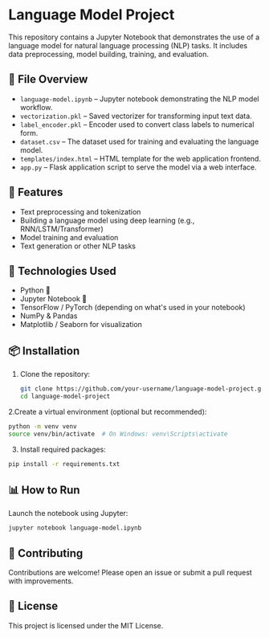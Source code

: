 # Language Model Project

This repository contains a Jupyter Notebook that demonstrates the use of a language model for natural language processing (NLP) tasks. It includes data preprocessing, model building, training, and evaluation.

## 📁 File Overview

- `language-model.ipynb` – Jupyter notebook demonstrating the NLP model workflow.
- `vectorization.pkl` – Saved vectorizer for transforming input text data.
- `label_encoder.pkl` – Encoder used to convert class labels to numerical form.
- `dataset.csv` – The dataset used for training and evaluating the language model.
- `templates/index.html` – HTML template for the web application frontend.
- `app.py` – Flask application script to serve the model via a web interface.


## 🚀 Features

- Text preprocessing and tokenization
- Building a language model using deep learning (e.g., RNN/LSTM/Transformer)
- Model training and evaluation
- Text generation or other NLP tasks

## 🧰 Technologies Used

- Python 🐍
- Jupyter Notebook 📓
- TensorFlow / PyTorch (depending on what's used in your notebook)
- NumPy & Pandas
- Matplotlib / Seaborn for visualization

## 📦 Installation

1. Clone the repository:
   ```bash
   git clone https://github.com/your-username/language-model-project.git
   cd language-model-project
2.Create a virtual environment (optional but recommended):
```bash
python -m venv venv
source venv/bin/activate  # On Windows: venv\Scripts\activate
```
3. Install required packages:

```bash
pip install -r requirements.txt
```
## 📊 How to Run

Launch the notebook using Jupyter:

```bash
jupyter notebook language-model.ipynb
```
## 🤝 Contributing

Contributions are welcome! Please open an issue or submit a pull request with improvements.

## 📜 License

This project is licensed under the MIT License.
